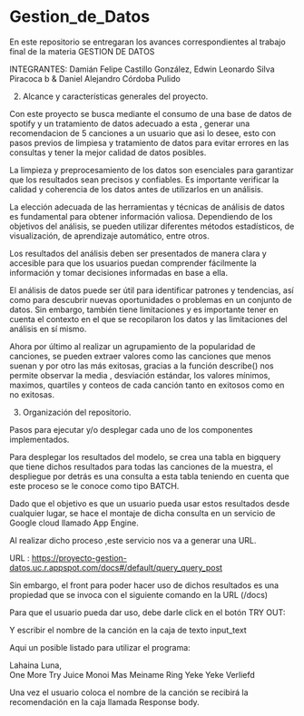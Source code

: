 # Gestion_de_Datos
En este repositorio se entregaran los avances correspondientes al trabajo final de la materia GESTION DE DATOS

INTEGRANTES:
Damián Felipe Castillo González, Edwin Leonardo Silva Piracoca b & Daniel Alejandro Córdoba Pulido 

2. Alcance y características generales del proyecto.

Con este proyecto se busca mediante el consumo de una base de datos de spotify y un tratamiento de datos adecuado a esta , generar una recomendacion de 5 canciones a un usuario que asi lo desee, esto con pasos previos de limpiesa y tratamiento de datos para evitar errores en las consultas y tener la mejor calidad de datos posibles.

La limpieza y preprocesamiento de los datos son esenciales para garantizar que los resultados sean precisos y confiables. Es importante verificar la calidad y coherencia de los datos antes de utilizarlos en un análisis.

La elección adecuada de las herramientas y técnicas de análisis de datos es fundamental para obtener información valiosa. Dependiendo de los objetivos del análisis, se pueden utilizar diferentes métodos estadísticos, de visualización, de aprendizaje automático, entre otros.

Los resultados del análisis deben ser presentados de manera clara y accesible para que los usuarios puedan comprender fácilmente la información y tomar decisiones informadas en base a ella.

El análisis de datos puede ser útil para identificar patrones y tendencias, así como para descubrir nuevas oportunidades o problemas en un conjunto de datos. Sin embargo, también tiene limitaciones y es importante tener en cuenta el contexto en el que se recopilaron los datos y las limitaciones del análisis en sí mismo.

Ahora por último al realizar un agrupamiento de la popularidad de canciones, se pueden extraer valores como las canciones que menos suenan  y por otro las más exitosas, gracias a la función describe() nos permite observar la media , desviación estándar, los valores mínimos,  maximos, quartiles y conteos de cada canción tanto en exitosos como en no exitosas. 

3. Organización del repositorio.

 Pasos para ejecutar y/o desplegar cada uno de los componentes
implementados.

Para desplegar los resultados del modelo, se crea una tabla en bigquery que tiene dichos resultados para todas las canciones de la muestra, el despliegue por detrás es una consulta a esta tabla teniendo en cuenta que este proceso se le conoce como tipo  BATCH.

Dado que el objetivo es que un usuario pueda usar estos resultados desde cualquier lugar, se hace el montaje de dicha consulta en un servicio de Google cloud llamado App Engine.


Al realizar dicho proceso ,este servicio nos va a generar una URL. 

URL : https://proyecto-gestion-datos.uc.r.appspot.com/docs#/default/query_query_post

Sin embargo, el front para poder hacer uso de dichos resultados es una propiedad que se invoca con el siguiente comando en la URL (/docs)

Para que el usuario pueda dar uso, debe darle click en el botón TRY OUT: 


Y escribir el nombre de la canción en la caja de texto input_text 

Aqui un posible listado para utilizar el programa:


Lahaina Luna,	
One More Try
Juice
Monoi Mas Meiname
Ring
Yeke Yeke
Verliefd

Una vez el usuario coloca el nombre de la canción  se recibirá la recomendación en la caja llamada Response body. 






